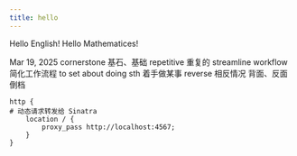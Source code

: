 ```yaml
---
title: hello
---
```


Hello English!
Hello Mathematices!

Mar 19, 2025 
cornerstone 基石、基础
repetitive 重复的
streamline workflow 简化工作流程
to set about doing sth 着手做某事
reverse 相反情况 背面、反面 倒档


```shel
http {
# 动态请求转发给 Sinatra
	location / {
		proxy_pass http://localhost:4567;
	}
}
```
